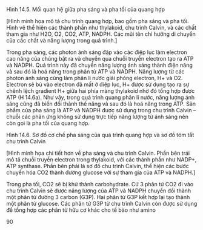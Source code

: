 Hình 14.5. Mối quan hệ giữa pha sáng và pha tối của quang hợp

[Hình minh họa mô tả chu trình quang hợp, bao gồm pha sáng và pha tối. Hình vẽ thể hiện các thành phần như thylakoid, chu trình Calvin, và các chất tham gia như H2O, O2, CO2, ATP, NADPH. Các mũi tên chỉ hướng di chuyển của các chất và năng lượng trong quá trình.]

Trong pha sáng, các photon ánh sáng đập vào các điệp lục làm electron cao năng của chúng bật ra và chuyển qua chuỗi truyền electron tạo ra ATP và NADPH. Quá trình này đã chuyển năng lượng ánh sáng thành điện năng và sau đó là hoá năng trong phân tử ATP và NADPH. Năng lượng từ các photon ánh sáng cũng làm phân li nước giải phóng electron, H+ và O2. Electron sẽ bù vào electron đã mất ở điệp lục, H+ được sử dụng tạo ra sự chênh lệch gradient H+ giữa hai phía màng thylakoid nhờ đó tổng hợp được ATP (H 14.6a). Như vậy, trong quá trình quang phân li nước, năng lượng ánh sáng cũng đã biến đổi thành thế năng và sau đó là hoá năng trong ATP. Sản phẩm của pha sáng là ATP và NADPH được sử dụng trong chu trình Calvin – chuỗi các phản ứng không sử dụng trực tiếp năng lượng từ ánh sáng nên còn gọi là pha tối của quang hợp.

Hình 14.6. Sơ đồ cơ chế pha sáng của quá trình quang hợp và sơ đồ tóm tắt chu trình Calvin

[Hình minh họa chi tiết hơn về pha sáng và chu trình Calvin. Phần bên trái mô tả chuỗi truyền electron trong thylakoid, với các thành phần như NADP+, ATP synthase. Phần bên phải là sơ đồ chu trình Calvin, thể hiện các bước chuyển hóa CO2 thành đường glucose với sự tham gia của ATP và NADPH.]

Trong pha tối, CO2 sẽ bị khử thành carbohydrate. Cứ 3 phân tử CO2 đi vào chu trình Calvin sẽ được năng lượng của ATP và NADPH chuyển đổi thành một phân tử đường 3 carbon (G3P). Hai phân tử G3P kết hợp lại tạo thành một phân tử glucose. Các phân tử G3P từ chu trình Calvin còn được sử dụng để tổng hợp các phân tử hữu cơ khác cho tế bào như amino

90